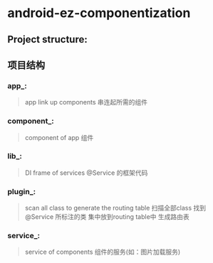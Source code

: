 # android-ez-componentization

## Project structure:
## 项目结构

### app_:
> app link up components
> 串连起所需的组件
### component_:
> component of app
> 组件
### lib_:
> DI frame of services
> @Service 的框架代码
### plugin_:
> scan all class to generate the routing table
> 扫描全部class 找到@Service 所标注的类 集中放到routing table中 生成路由表
### service_:
> service of components
> 组件的服务(如：图片加载服务)
